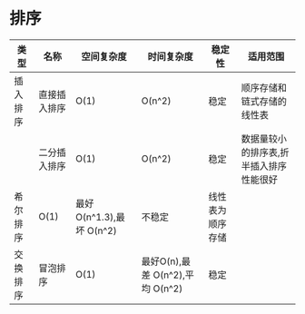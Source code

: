 # 排序 

|类型|名称  |空间复杂度|时间复杂度|稳定性|适用范围|
|----|--|----------|---------|-----|-------|
|插入排序|直接插入排序|O(1) | O(n^2)| 稳定 | 顺序存储和链式存储的线性表|
        |二分插入排序| O(1)| O(n^2)| 稳定 | 数据量较小的排序表,折半插入排序性能很好|
|希尔排序|O(1) | 最好 O(n^1.3),最坏 O(n^2)| 不稳定| 线性表为顺序存储|
|交换排序|冒泡排序| O(1)|最好O(n),最差 O(n^2),平均 O(n^2)|稳定 ||
